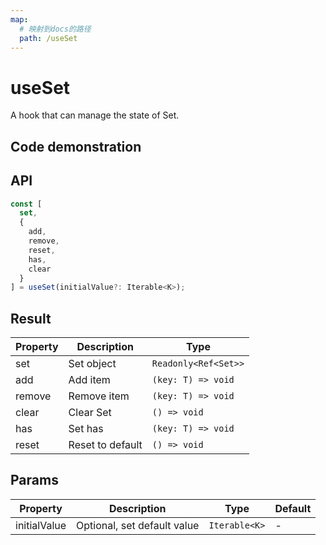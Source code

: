 ```yaml
---
map:
  # 映射到docs的路径
  path: /useSet
---
```


# useSet

A hook that can manage the state of Set.

## Code demonstration

<demo src="./demo/demo.vue"
  language="vue"
  title="Basic usage"
  desc=""> </demo>

## API

```typescript
const [
  set,
  {
    add,
    remove,
    reset,
    has,
    clear
  }
] = useSet(initialValue?: Iterable<K>);
```

## Result

| Property | Description      | Type                 |
| -------- | ---------------- | -------------------- |
| set      | Set object       | `Readonly<Ref<Set>>` |
| add      | Add item         | `(key: T) => void`   |
| remove   | Remove item      | `(key: T) => void`   |
| clear    | Clear Set        | `() => void`         |
| has      | Set has          | `(key: T) => void`   |
| reset    | Reset to default | `() => void`         |

## Params

| Property     | Description                 | Type          | Default |
| ------------ | --------------------------- | ------------- | ------- |
| initialValue | Optional, set default value | `Iterable<K>` | -       |
